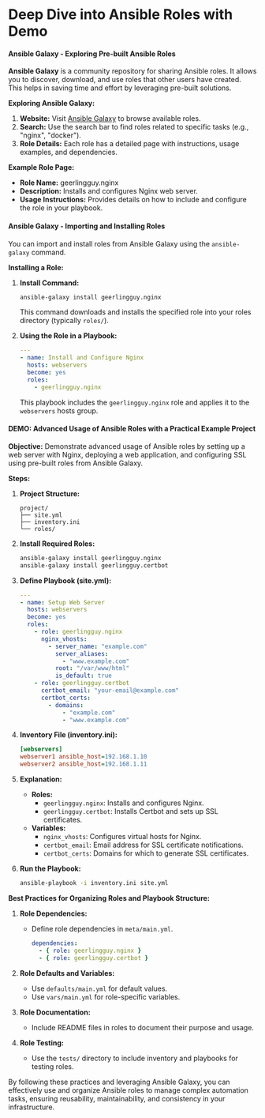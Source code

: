 <h1>Deep Dive into Ansible Roles with Demo</h1>

#### Ansible Galaxy - Exploring Pre-built Ansible Roles

**Ansible Galaxy** is a community repository for sharing Ansible roles. It allows you to discover, download, and use roles that other users have created. This helps in saving time and effort by leveraging pre-built solutions.

**Exploring Ansible Galaxy:**
1. **Website:** Visit [Ansible Galaxy](https://galaxy.ansible.com/) to browse available roles.
2. **Search:** Use the search bar to find roles related to specific tasks (e.g., "nginx", "docker").
3. **Role Details:** Each role has a detailed page with instructions, usage examples, and dependencies.

**Example Role Page:**
- **Role Name:** geerlingguy.nginx
- **Description:** Installs and configures Nginx web server.
- **Usage Instructions:** Provides details on how to include and configure the role in your playbook.

#### Ansible Galaxy - Importing and Installing Roles

You can import and install roles from Ansible Galaxy using the `ansible-galaxy` command.

**Installing a Role:**
1. **Install Command:**
   ```sh
   ansible-galaxy install geerlingguy.nginx
   ```
   This command downloads and installs the specified role into your roles directory (typically `roles/`).

2. **Using the Role in a Playbook:**
   ```yaml
   ---
   - name: Install and Configure Nginx
     hosts: webservers
     become: yes
     roles:
       - geerlingguy.nginx
   ```
   This playbook includes the `geerlingguy.nginx` role and applies it to the `webservers` hosts group.

#### DEMO: Advanced Usage of Ansible Roles with a Practical Example Project

**Objective:** Demonstrate advanced usage of Ansible roles by setting up a web server with Nginx, deploying a web application, and configuring SSL using pre-built roles from Ansible Galaxy.

**Steps:**

1. **Project Structure:**
   ```plaintext
   project/
   ├── site.yml
   ├── inventory.ini
   └── roles/
   ```

2. **Install Required Roles:**
   ```sh
   ansible-galaxy install geerlingguy.nginx
   ansible-galaxy install geerlingguy.certbot
   ```

3. **Define Playbook (site.yml):**
   ```yaml
   ---
   - name: Setup Web Server
     hosts: webservers
     become: yes
     roles:
       - role: geerlingguy.nginx
         nginx_vhosts:
           - server_name: "example.com"
             server_aliases:
               - "www.example.com"
             root: "/var/www/html"
             is_default: true
       - role: geerlingguy.certbot
         certbot_email: "your-email@example.com"
         certbot_certs:
           - domains:
               - "example.com"
               - "www.example.com"
   ```

4. **Inventory File (inventory.ini):**
   ```ini
   [webservers]
   webserver1 ansible_host=192.168.1.10
   webserver2 ansible_host=192.168.1.11
   ```

5. **Explanation:**
   - **Roles:**
     - `geerlingguy.nginx`: Installs and configures Nginx.
     - `geerlingguy.certbot`: Installs Certbot and sets up SSL certificates.
   - **Variables:**
     - `nginx_vhosts`: Configures virtual hosts for Nginx.
     - `certbot_email`: Email address for SSL certificate notifications.
     - `certbot_certs`: Domains for which to generate SSL certificates.

6. **Run the Playbook:**
   ```sh
   ansible-playbook -i inventory.ini site.yml
   ```

**Best Practices for Organizing Roles and Playbook Structure:**

1. **Role Dependencies:**
   - Define role dependencies in `meta/main.yml`.
     ```yaml
     dependencies:
       - { role: geerlingguy.nginx }
       - { role: geerlingguy.certbot }
     ```

2. **Role Defaults and Variables:**
   - Use `defaults/main.yml` for default values.
   - Use `vars/main.yml` for role-specific variables.

3. **Role Documentation:**
   - Include README files in roles to document their purpose and usage.

4. **Role Testing:**
   - Use the `tests/` directory to include inventory and playbooks for testing roles.

By following these practices and leveraging Ansible Galaxy, you can effectively use and organize Ansible roles to manage complex automation tasks, ensuring reusability, maintainability, and consistency in your infrastructure.
